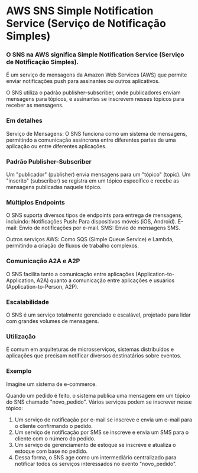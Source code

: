 # AWS SNS Simple Notification Service (Serviço de Notificação Simples)

<h3>O SNS na AWS significa Simple Notification Service (Serviço de Notificação Simples).</h3>

É um serviço de mensagens da Amazon Web Services (AWS) que permite enviar notificações push para assinantes ou outros aplicativos. 

O SNS utiliza o padrão publisher-subscriber, onde publicadores enviam mensagens para tópicos, e assinantes se inscrevem nesses tópicos para receber as mensagens.

<h3>Em detalhes</h3>
Serviço de Mensagens:
O SNS funciona como um sistema de mensagens, permitindo a comunicação assíncrona entre diferentes partes de uma aplicação ou entre diferentes aplicações. 

<h3>Padrão Publisher-Subscriber</h3>
Um "publicador" (publisher) envia mensagens para um "tópico" (topic). Um "inscrito" (subscriber) se registra em um tópico específico e recebe as mensagens publicadas naquele tópico. 

<h3>Múltiplos Endpoints</h3>

O SNS suporta diversos tipos de endpoints para entrega de mensagens, incluindo:
Notificações Push: Para dispositivos móveis (iOS, Android). 
E-mail: Envio de notificações por e-mail. 
SMS: Envio de mensagens SMS. 

Outros serviços AWS: Como SQS (Simple Queue Service) e Lambda, permitindo a criação de fluxos de trabalho complexos. 

<h3>Comunicação A2A e A2P</h3>
O SNS facilita tanto a comunicação entre aplicações (Application-to-Application, A2A) quanto a comunicação entre aplicações e usuários (Application-to-Person, A2P). 

<h3>Escalabilidade</h3>
O SNS é um serviço totalmente gerenciado e escalável, projetado para lidar com grandes volumes de mensagens. 

<h3>Utilização</h3>
É comum em arquiteturas de microsserviços, sistemas distribuídos e aplicações que precisam notificar diversos destinatários sobre eventos. 

<h3>Exemplo</h3>

Imagine um sistema de e-commerce. 

Quando um pedido é feito, o sistema publica uma mensagem em um tópico do SNS chamado "novo_pedido". Vários serviços podem se inscrever nesse tópico: 
1. Um serviço de notificação por e-mail se inscreve e envia um e-mail para o cliente confirmando o pedido.
2. Um serviço de notificação por SMS se inscreve e envia um SMS para o cliente com o número do pedido. 
3. Um serviço de gerenciamento de estoque se inscreve e atualiza o estoque com base no pedido.
4. Dessa forma, o SNS age como um intermediário centralizado para notificar todos os serviços interessados no evento "novo_pedido". 
